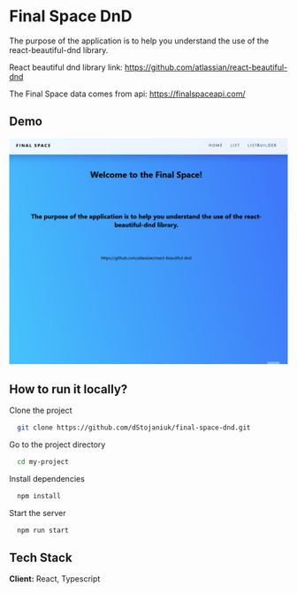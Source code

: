 
# Final Space DnD

The purpose of the application is to help you understand the use of the react-beautiful-dnd library.

React beautiful dnd library link: https://github.com/atlassian/react-beautiful-dnd

The Final Space data comes from api: https://finalspaceapi.com/

## Demo

![](finalspace.gif)


## How to run it locally?

Clone the project

```bash
  git clone https://github.com/dStojaniuk/final-space-dnd.git
```

Go to the project directory

```bash
  cd my-project
```

Install dependencies

```bash
  npm install
```

Start the server

```bash
  npm run start
```

  
## Tech Stack

**Client:** React, Typescript

  
